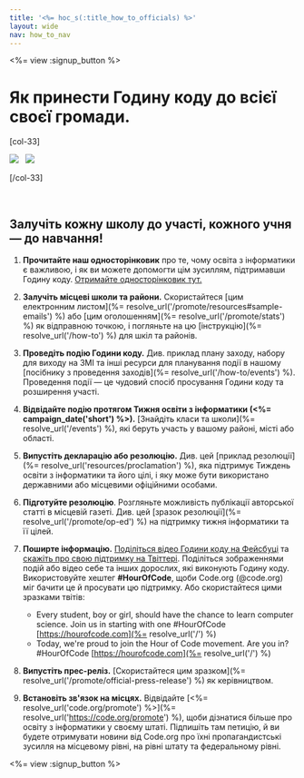 ```yaml
---
title: '<%= hoc_s(:title_how_to_officials) %>'
layout: wide
nav: how_to_nav
---
```

<%= view :signup_button %>

# Як принести Годину коду до всієї своєї громади.

[col-33]

![](/images/fit-275/highlight-obama.png)&nbsp;&nbsp;&nbsp;![](/images/fit-246/dan.jpg)

[/col-33]

<p style="clear:both">&nbsp;</p>

## Залучіть кожну школу до участі, кожного учня — до навчання!

1. **Прочитайте наш односторінковик** про те, чому освіта з інформатики є важливою, і як ви можете допомогти цім зусиллям, підтримавши Годину коду. [Отримайте односторінковик тут.](/files/hoc-one-pager-public-officials-2016.pdf)

2. **Залучіть місцеві школи та райони.** Скористайтеся [цим електронним листом](%= resolve_url('/promote/resources#sample-emails') %) або [цим оголошенням](%= resolve_url('/promote/stats') %) як відправною точкою, і погляньте на цю [інструкцію](%= resolve_url('/how-to') %) для шкіл та районів.

3. **Проведіть подію Години коду.** Див. приклад плану заходу, набору для виходу на ЗМІ та інші ресурси для планування події в нашому [посібнику з проведення заходів](%= resolve_url('/how-to/events') %). Проведення події — це чудовий спосіб просування Години коду та розширення участі.

4. **Відвідайте подію протягом Тижня освіти з інформатики (<%= campaign_date('short') %>).** [Знайдіть класи та школи](%= resolve_url('/events') %), які беруть участь у вашому районі, місті або області.

5. **Випустіть декларацію або резолюцію.** Див. цей [приклад резолюції](%= resolve_url('resources/proclamation') %), яка підтримує Тиждень освіти з інформатики та його цілі, і яку може бути використано державними або місцевими офіційними особами.

6. **Підготуйте резолюцію**. Розгляньте можливість публікації авторської статті в місцевій газеті. Див. цей [зразок резолюції](%= resolve_url('/promote/op-ed') %) на підтримку тижня інформатики та її цілей.

7. **Поширте інформацію.** [Поділіться відео Години коду на Фейсбуці](https://www.facebook.com/sharer/sharer.php?u=http%3A%2F%2Fhourofcode.com%2Fus) та [скажіть про свою підтримку на Твіттері](https://twitter.com/intent/tweet?url=http%3A%2F%2Fhourofcode.com&text=I%27m%20participating%20in%20this%20year%27s%20%23HourOfCode%2C%20are%20you%3F%20%40codeorg&original_referer=https%3A%2F%2Fwww.google.com%2Furl%3Fq%3Dhttps%253A%252F%252Ftwitter.com%252Fshare%253Fhashtags%253D%2526amp%253Brelated%253Dcodeorg%2526amp%253Btext%253DI%252527m%252Bparticipating%252Bin%252Bthis%252Byear%252527s%252B%252523HourOfCode%25252C%252Bare%252Byou%25253F%252B%252540codeorg%2526amp%253Burl%253Dhttp%25253A%25252F%25252Fhourofcode.com%26sa%3DD%26sntz%3D1%26usg%3DAFQjCNE1GLTUbKZfMlEh9Aj5w0iswz6PYQ&related=codeorg&hashtags=). Поділіться зображеннями подій або відео себе та інших дорослих, які виконують Годину коду. Використовуйте хештег **#HourOfCode**, щоби Code.org (@code.org) міг бачити це й просувати цю підтримку. Або скористайтеся цими зразками твітів:
    
    - Every student, boy or girl, should have the chance to learn computer science. Join us in starting with one #HourOfCode [https://hourofcode.com](%= resolve_url('/') %)
    - Today, we're proud to join the Hour of Code movement. Are you in? #HourOfCode [https://hourofcode.com](%= resolve_url('/') %)   
          
        

8. **Випустіть прес-реліз.** [Скористайтеся цим зразком](%= resolve_url('/promote/official-press-release') %) як керівництвом.

9. **Встановіть зв'язок на місцях.** Відвідайте [<%= resolve_url('code.org/promote') %>](%= resolve_url('https://code.org/promote') %), щоби дізнатися більше про освіту з інформатики у своєму штаті. Підпишіть там петицію, й ви будете отримувати новини від Code.org про їхні пропагандистські зусилля на місцевому рівні, на рівні штату та федеральному рівні.

<%= view :signup_button %>